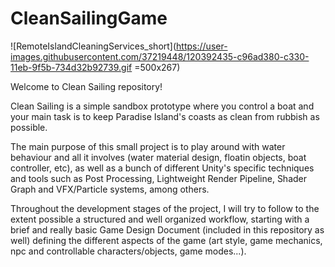 # CleanSailingGame
 
 

![RemoteIslandCleaningServices_short](https://user-images.githubusercontent.com/37219448/120392435-c96ad380-c330-11eb-9f5b-734d32b92739.gif =500x267)

Welcome to Clean Sailing repository! 

Clean Sailing is a simple sandbox prototype where you control a boat and your main task is to keep Paradise Island's coasts as clean from rubbish as possible.

The main purpose of this small project is to play around with water behaviour and all it involves (water material design, floatin objects, boat controller, etc), as well as a bunch of different Unity's specific techniques and tools such as Post Processing, Lightweight Render Pipeline, Shader Graph and VFX/Particle systems, among others.

Throughout the development stages of the project, I will try to follow to the extent possible a structured and well organized workflow, starting with a brief and really basic Game Design Document (included in this repository as well) defining the different aspects of the game (art style, game mechanics, npc and controllable characters/objects, game modes...).
